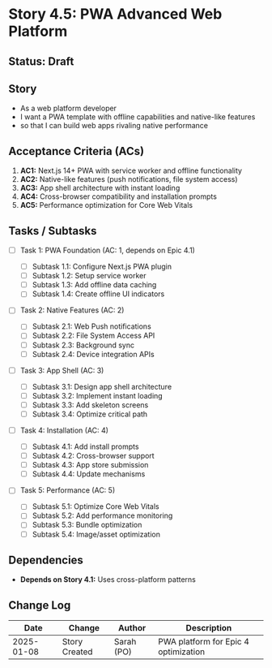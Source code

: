 # Story 4.5: PWA Advanced Web Platform

## Status: Draft

## Story

- As a web platform developer
- I want a PWA template with offline capabilities and native-like features
- so that I can build web apps rivaling native performance

## Acceptance Criteria (ACs)

1. **AC1:** Next.js 14+ PWA with service worker and offline functionality
2. **AC2:** Native-like features (push notifications, file system access)
3. **AC3:** App shell architecture with instant loading
4. **AC4:** Cross-browser compatibility and installation prompts
5. **AC5:** Performance optimization for Core Web Vitals

## Tasks / Subtasks

- [ ] Task 1: PWA Foundation (AC: 1, depends on Epic 4.1)

  - [ ] Subtask 1.1: Configure Next.js PWA plugin
  - [ ] Subtask 1.2: Setup service worker
  - [ ] Subtask 1.3: Add offline data caching
  - [ ] Subtask 1.4: Create offline UI indicators

- [ ] Task 2: Native Features (AC: 2)

  - [ ] Subtask 2.1: Web Push notifications
  - [ ] Subtask 2.2: File System Access API
  - [ ] Subtask 2.3: Background sync
  - [ ] Subtask 2.4: Device integration APIs

- [ ] Task 3: App Shell (AC: 3)

  - [ ] Subtask 3.1: Design app shell architecture
  - [ ] Subtask 3.2: Implement instant loading
  - [ ] Subtask 3.3: Add skeleton screens
  - [ ] Subtask 3.4: Optimize critical path

- [ ] Task 4: Installation (AC: 4)

  - [ ] Subtask 4.1: Add install prompts
  - [ ] Subtask 4.2: Cross-browser support
  - [ ] Subtask 4.3: App store submission
  - [ ] Subtask 4.4: Update mechanisms

- [ ] Task 5: Performance (AC: 5)
  - [ ] Subtask 5.1: Optimize Core Web Vitals
  - [ ] Subtask 5.2: Add performance monitoring
  - [ ] Subtask 5.3: Bundle optimization
  - [ ] Subtask 5.4: Image/asset optimization

## Dependencies

- **Depends on Story 4.1:** Uses cross-platform patterns

## Change Log

| Date       | Change        | Author     | Description                          |
| ---------- | ------------- | ---------- | ------------------------------------ |
| 2025-01-08 | Story Created | Sarah (PO) | PWA platform for Epic 4 optimization |
